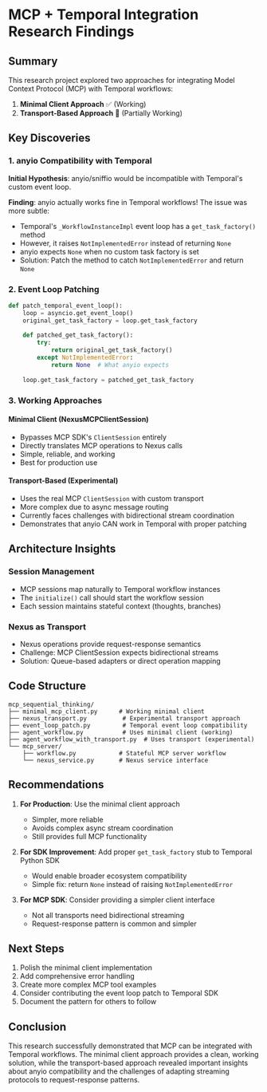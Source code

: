 # MCP + Temporal Integration Research Findings

## Summary

This research project explored two approaches for integrating Model Context Protocol (MCP) with Temporal workflows:

1. **Minimal Client Approach** ✅ (Working)
2. **Transport-Based Approach** 🚧 (Partially Working)

## Key Discoveries

### 1. anyio Compatibility with Temporal

**Initial Hypothesis**: anyio/sniffio would be incompatible with Temporal's custom event loop.

**Finding**: anyio actually works fine in Temporal workflows! The issue was more subtle:
- Temporal's `_WorkflowInstanceImpl` event loop has a `get_task_factory()` method
- However, it raises `NotImplementedError` instead of returning `None`
- anyio expects `None` when no custom task factory is set
- Solution: Patch the method to catch `NotImplementedError` and return `None`

### 2. Event Loop Patching

```python
def patch_temporal_event_loop():
    loop = asyncio.get_event_loop()
    original_get_task_factory = loop.get_task_factory
    
    def patched_get_task_factory():
        try:
            return original_get_task_factory()
        except NotImplementedError:
            return None  # What anyio expects
    
    loop.get_task_factory = patched_get_task_factory
```

### 3. Working Approaches

#### Minimal Client (NexusMCPClientSession)
- Bypasses MCP SDK's `ClientSession` entirely
- Directly translates MCP operations to Nexus calls
- Simple, reliable, and working
- Best for production use

#### Transport-Based (Experimental)
- Uses the real MCP `ClientSession` with custom transport
- More complex due to async message routing
- Currently faces challenges with bidirectional stream coordination
- Demonstrates that anyio CAN work in Temporal with proper patching

## Architecture Insights

### Session Management
- MCP sessions map naturally to Temporal workflow instances
- The `initialize()` call should start the workflow session
- Each session maintains stateful context (thoughts, branches)

### Nexus as Transport
- Nexus operations provide request-response semantics
- Challenge: MCP ClientSession expects bidirectional streams
- Solution: Queue-based adapters or direct operation mapping

## Code Structure

```
mcp_sequential_thinking/
├── minimal_mcp_client.py      # Working minimal client
├── nexus_transport.py          # Experimental transport approach
├── event_loop_patch.py         # Temporal event loop compatibility
├── agent_workflow.py           # Uses minimal client (working)
├── agent_workflow_with_transport.py  # Uses transport (experimental)
└── mcp_server/
    ├── workflow.py            # Stateful MCP server workflow
    └── nexus_service.py       # Nexus service interface
```

## Recommendations

1. **For Production**: Use the minimal client approach
   - Simpler, more reliable
   - Avoids complex async stream coordination
   - Still provides full MCP functionality

2. **For SDK Improvement**: Add proper `get_task_factory` stub to Temporal Python SDK
   - Would enable broader ecosystem compatibility
   - Simple fix: return `None` instead of raising `NotImplementedError`

3. **For MCP SDK**: Consider providing a simpler client interface
   - Not all transports need bidirectional streaming
   - Request-response pattern is common and simpler

## Next Steps

1. Polish the minimal client implementation
2. Add comprehensive error handling
3. Create more complex MCP tool examples
4. Consider contributing the event loop patch to Temporal SDK
5. Document the pattern for others to follow

## Conclusion

This research successfully demonstrated that MCP can be integrated with Temporal workflows. The minimal client approach provides a clean, working solution, while the transport-based approach revealed important insights about anyio compatibility and the challenges of adapting streaming protocols to request-response patterns.
